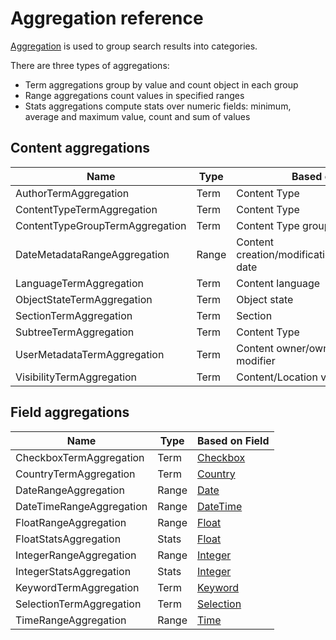 # Aggregation reference

[Aggregation](../../api/public_php_api_search.md#aggregation) is used to group search results into categories.

There are three types of aggregations:

- Term aggregations group by value and count object in each group
- Range aggregations count values in specified ranges
- Stats aggregations compute stats over numeric fields: minimum, average and maximum value, count and sum of values

## Content aggregations

|Name | Type | Based on|
|---|---|---|
|AuthorTermAggregation | Term | Content Type  |
|ContentTypeTermAggregation | Term | Content Type  |
|ContentTypeGroupTermAggregation | Term | Content Type group |
|DateMetadataRangeAggregation | Range | Content creation/modification/publication date |
|LanguageTermAggregation | Term | Content language |
|ObjectStateTermAggregation | Term | Object state |
|SectionTermAggregation | Term | Section |
|SubtreeTermAggregation | Term | Content Type  |
|UserMetadataTermAggregation | Term | Content owner/owner group or modifier |
|VisibilityTermAggregation | Term | Content/Location visibility |

## Field aggregations

|Name | Type | Based on Field|
|---|---|---|
|CheckboxTermAggregation | Term |[Checkbox](../../api/field_type_reference.md#checkbox-field-type)|
|CountryTermAggregation | Term |[Country](../../api/field_type_reference.md#country-field-type)|
|DateRangeAggregation | Range |[Date](../../api/field_type_reference.md#date-field-type)|
|DateTimeRangeAggregation | Range |[DateTime](../../api/field_type_reference.md#dateandtime-field-type)|
|FloatRangeAggregation | Range |[Float](../../api/field_type_reference.md#float-field-type)|
|FloatStatsAggregation | Stats |[Float](../../api/field_type_reference.md#float-field-type)|
|IntegerRangeAggregation | Range |[Integer](../../api/field_type_reference.md#integer-field-type)|
|IntegerStatsAggregation | Stats |[Integer](../../api/field_type_reference.md#integer-field-type)|
|KeywordTermAggregation | Term |[Keyword](../../api/field_type_reference.md#keyword-field-type)|
|SelectionTermAggregation | Term |[Selection](../../api/field_type_reference.md#selection-field-type)|
|TimeRangeAggregation | Range |[Time](../../api/field_type_reference.md#time-field-type)|
